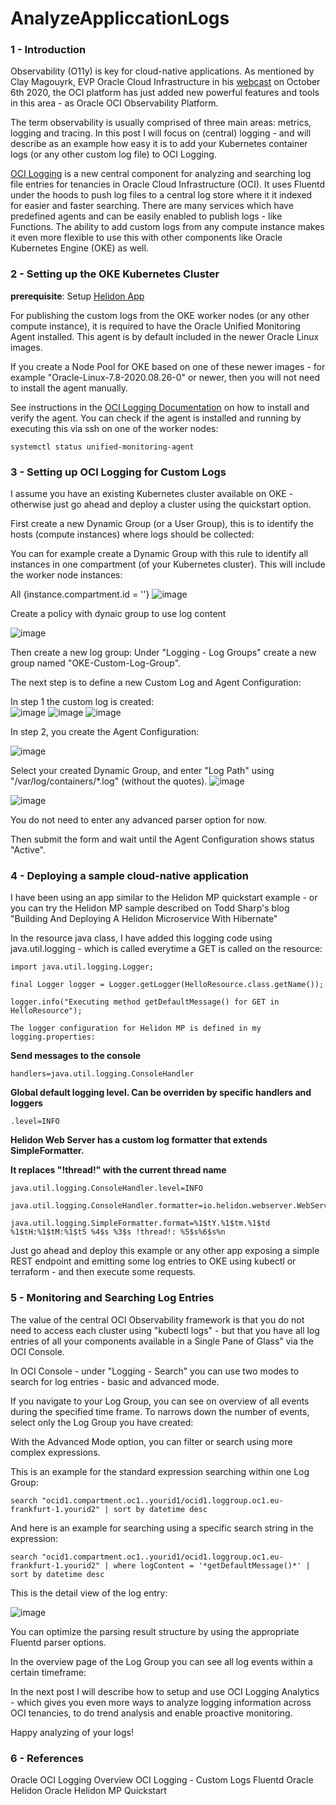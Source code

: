 # AnalyzeAppliccationLogs



### 1 - Introduction
Observability (O11y)  is key for cloud-native applications. As mentioned by Clay Magouyrk, EVP Oracle Cloud Infrastructure  in his <a href="https://www.oracle.com/events/live/multicloud-observability-and-management/">webcast</a> on October 6th 2020, the OCI platform has just added new powerful features and tools in this area - as Oracle OCI Observability Platform.

The term observability is usually comprised of three main areas: metrics, logging and tracing. In this post I will focus on (central) logging - and will describe as an example how easy it is to add your Kubernetes container logs (or any other custom log file) to OCI Logging.

<a href="https://docs.cloud.oracle.com/en-us/iaas/Content/Logging/Concepts/loggingoverview.htm">OCI Logging</a> is a new central component for analyzing and searching log file entries for tenancies in Oracle Cloud Infrastructure (OCI). It uses Fluentd under the hoods to push log files to a central log store where it it indexed for easier and faster searching. There are many services which have predefined agents and can be easily enabled to publish logs - like Functions. The ability to add custom logs from any compute instance makes it even more flexible to use this with other components like Oracle Kubernetes Engine (OKE) as well.

### 2 - Setting up the OKE Kubernetes Cluster
**prerequisite**: Setup <a href="https://github.com/sam1474u/Deploy-Helidon-Based-Application-in-Kubernetes-Cluster">Helidon App</a>

For publishing the custom logs from the OKE worker nodes (or any other compute instance), it is required to have the Oracle Unified Monitoring Agent installed. This agent is by default included in the newer Oracle Linux images.

If you create a Node Pool for OKE based on one of these newer images - for example "Oracle-Linux-7.8-2020.08.26-0" or newer, then you will not need to install the agent manually.

See instructions in the <a href="OCI Logging Documentation">OCI Logging Documentation</a> on how to install and verify the agent. You can check if the agent is installed and running by executing this via ssh on one of the worker nodes:  

    systemctl status unified-monitoring-agent
    
### 3 - Setting up OCI Logging for Custom Logs

I assume you have an existing Kubernetes cluster available on OKE - otherwise just go ahead and deploy a cluster using the quickstart option.

First create a new Dynamic Group (or a User Group), this is to identify the hosts (compute instances) where logs should be collected:

You can for example create a Dynamic Group with this rule to identify all instances in one compartment (of your Kubernetes cluster). This will include the worker node instances:

All {instance.compartment.id = '<your-compartment-ocid>'} 
![image](https://user-images.githubusercontent.com/42166489/109101841-89062300-774d-11eb-9b97-c733e10d9655.png)
    
Create a policy with dynaic group to use log content

![image](https://user-images.githubusercontent.com/42166489/109102249-70e2d380-774e-11eb-99c6-ec0889e278ba.png)



Then create a new log group:
Under "Logging - Log Groups" create a new group named "OKE-Custom-Log-Group".

The next step is to define a new Custom Log and Agent Configuration:

In step 1 the custom log is created: 
<br/>
![image](https://user-images.githubusercontent.com/42166489/109101633-19903380-774d-11eb-9842-4cf0c6df98b2.png)
![image](https://user-images.githubusercontent.com/42166489/109101637-1bf28d80-774d-11eb-8f20-966efe6ee40c.png)
![image](https://user-images.githubusercontent.com/42166489/109101646-1f861480-774d-11eb-8776-d9d982c2eac9.png)



In step 2, you create the Agent Configuration:

![image](https://user-images.githubusercontent.com/42166489/109101649-214fd800-774d-11eb-9601-2b85d238bdb8.png)




Select your created Dynamic Group, and enter "Log Path" using "/var/log/containers/*.log"  (without the quotes). 
![image](https://user-images.githubusercontent.com/42166489/109101656-23b23200-774d-11eb-8730-3905ff4abc9b.png)

![image](https://user-images.githubusercontent.com/42166489/109101660-26148c00-774d-11eb-9e8f-66cb6bfe1013.png)


You do not need to enter any advanced parser option for now.

Then submit the form and wait until the Agent Configuration shows status "Active".



### 4 - Deploying a sample cloud-native application 
I have been using an app similar to the Helidon MP quickstart example - or you can try the Helidon MP sample described on Todd Sharp's blog "Building And Deploying A Helidon Microservice With Hibernate"

In the resource java class, I have added this logging code using java.util.logging - which is called everytime a GET is called on the resource:

    import java.util.logging.Logger;

    final Logger logger = Logger.getLogger(HelloResource.class.getName());

    logger.info("Executing method getDefaultMessage() for GET in HelloResource");

    The logger configuration for Helidon MP is defined in my logging.properties:

**Send messages to the console**

    handlers=java.util.logging.ConsoleHandler

**Global default logging level. Can be overriden by specific handlers and loggers**

    .level=INFO

**Helidon Web Server has a custom log formatter that extends SimpleFormatter.**

**It replaces "!thread!" with the current thread name**

    java.util.logging.ConsoleHandler.level=INFO

    java.util.logging.ConsoleHandler.formatter=io.helidon.webserver.WebServerLogFormatter

    java.util.logging.SimpleFormatter.format=%1$tY.%1$tm.%1$td %1$tH:%1$tM:%1$tS %4$s %3$s !thread!: %5$s%6$s%n 

Just go ahead and deploy this example or any other app exposing a simple REST endpoint and emitting some log entries  to OKE using kubectl or terraform - and then execute some requests.

### 5 - Monitoring and Searching Log Entries
The value of the central OCI Observability framework is that you do not need to access each cluster using "kubectl logs" - but that you have all log entries of all your components available in a Single Pane of Glass" via the OCI Console.

In OCI Console - under "Logging - Search" you can use two modes to search for log entries - basic and advanced mode.

If you navigate to your Log Group, you can see on overview of all events during the specified time frame. To narrows down the number of events, select only the Log Group you have created:



With the Advanced Mode option, you can filter or search using more complex expressions.

This is an example for the standard expression searching within one Log Group:

    search "ocid1.compartment.oc1..yourid1/ocid1.loggroup.oc1.eu-frankfurt-1.yourid2" | sort by datetime desc

And here is an example for searching using a specific search string in the expression:

    search "ocid1.compartment.oc1..yourid1/ocid1.loggroup.oc1.eu-frankfurt-1.yourid2" | where logContent = '*getDefaultMessage()*' | sort by datetime desc



This is the detail view of the log entry:

![image](https://user-images.githubusercontent.com/42166489/109101679-3462a800-774d-11eb-9077-0df51ac3cbbd.png)


You can optimize the parsing result structure by using the appropriate Fluentd parser options.

In the overview page of the Log Group you can see all log events within a certain timeframe:



In the next post I will describe how to setup and use OCI Logging Analytics - which gives you even more ways to analyze logging information across OCI tenancies, to do trend analysis and enable proactive monitoring.

Happy analyzing of your logs!

### 6 - References
Oracle OCI Logging Overview
OCI Logging - Custom Logs
Fluentd 
Oracle Helidon
Oracle Helidon MP Quickstart
